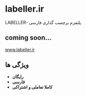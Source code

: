 # labeller.ir
LABELLER- پلتفرم برچسب گذاری فارسی
## coming soon...
www.labeller.ir
## ویژگی ها
- **رایگان**
- **فارسی**
- **کاملا تعاملی و اشتراکی**

